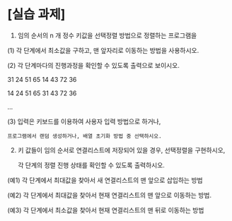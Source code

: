 # [실습 과제]
1. 임의 순서의 n 개 정수 키값을 선택정렬 방법으로 정렬하는 프로그램을

 

(1) 각 단계에서 최소값을 구하고, 맨 앞자리로 이동하는 방법을 사용하시오.

(2) 각 단계마다의 진행과정을 확인할 수 있도록 출력으로 보이시오.

31  24  51  65  14  43  72  36

14  24  51  65  31  43  72  36

…

 

(3) 입력은 키보드를 이용하여 사용자 입력 방법으로 하거나,

    프로그램에서 랜덤 생성하거나, 배열 초기화 방법 중 선택하시오.

 

 

2. 키 값들이 임의 순서로 연결리스트에 저장되어 있을 경우, 선택정렬을 구현하시오,

   각 단계의 정렬 진행 상태를 확인할 수 있도록 출력하시오.

 

(예1) 각 단계에서 최대값을 찾아서 새 연결리스트의 맨 앞으로 삽입하는 방법

(예2) 각 단계에서 최대값을 찾아서 현재 연결리스트의 맨 앞으로 이동하는 방법.

(예3) 각 단계에서 최소값을 찾아서 현재 연결리스트의 맨 뒤로 이동하는 방법